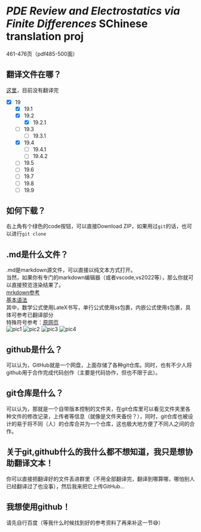# ***PDE Review and Electrostatics via Finite Differences*** SChinese translation proj

461-476页（pdf485-500面）

## 翻译文件在哪？

[这里](Document/Trans.md)，目前没有翻译完
- [x] 19
  - [x] 19.1
  - [x] 19.2
    - [x] 19.2.1
  - [ ] 19.3
    - [ ] 19.3.1
  - [x] 19.4
    - [ ] 19.4.1
    - [ ] 19.4.2
  - [ ] 19.5
  - [ ] 19.6
  - [ ] 19.7
  - [ ] 19.8
  - [ ] 19.9

## 如何下载？

右上角有个绿色的code按钮，可以直接Download ZIP，如果用过`git`的话，也可以进行`git clone`

## .md是什么文件？

.md是markdown源文件，可以直接以纯文本方式打开。<br>
当然，如果你有专门的markdown编辑器（或者vscode,vs2022等），那么你就可以直接预览渲染结果了。<br>
[mrkdown参考](https://markdown.com.cn)<br>
[基本语法](https://markdown.com.cn/basic-syntax/)<br>
其中，数学公式使用LateX书写，单行公式使用`$$`包裹，内嵌公式使用`$`包裹，具体可参考已翻译部分<br>
特殊符号参考：[原网页](https://blog.csdn.net/yen_csdn/article/details/79966985)<br>
![pic1](https://img-blog.csdn.net/2018041621294865?watermark/2/text/aHR0cHM6Ly9ibG9nLmNzZG4ubmV0L1lFTl9DU0RO/font/5a6L5L2T/fontsize/400/fill/I0JBQkFCMA==/dissolve/70)
![pic2](https://img-blog.csdn.net/20180416213036844?watermark/2/text/aHR0cHM6Ly9ibG9nLmNzZG4ubmV0L1lFTl9DU0RO/font/5a6L5L2T/fontsize/400/fill/I0JBQkFCMA==/dissolve/70)
![pic3](https://img-blog.csdn.net/20180416213119987?watermark/2/text/aHR0cHM6Ly9ibG9nLmNzZG4ubmV0L1lFTl9DU0RO/font/5a6L5L2T/fontsize/400/fill/I0JBQkFCMA==/dissolve/70)
![pic4](https://img-blog.csdn.net/20180416213126857?watermark/2/text/aHR0cHM6Ly9ibG9nLmNzZG4ubmV0L1lFTl9DU0RO/font/5a6L5L2T/fontsize/400/fill/I0JBQkFCMA==/dissolve/70)

## github是什么？

可以认为，GitHub就是一个网盘，上面存储了各种git仓库。同时，也有不少人将github用于合作完成代码创作（主要是代码协作，但也不限于此）。

## git仓库是什么？

可以认为，那就是一个自带版本控制的文件夹，在git仓库里可以看见文件夹里各种文件的修改记录，上传者等信息（就像是文件夹备份？），同时，git仓库也被设计的易于将不同（人）的仓库合并为一个仓库，这也极大地方便了不同人之间的合作。

## 关于git,github什么的我什么都不想知道，我只是想协助翻译文本！

你可以直接把翻译好的文件丢进群里（不用全部翻译完，翻译到哪算哪，哪怕别人已经翻译过了也没事），然后我来把它上传GitHub...

## 我想使用github！

请先自行百度（等我什么时候找到好的参考资料了再来补这一节😅）